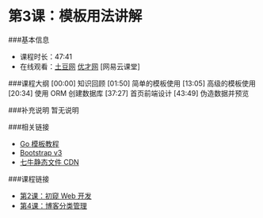 第3课：模板用法讲解
==========================

###基本信息
- 课程时长：47:41
- 在线观看：[土豆网](http://www.tudou.com/programs/view/BuoN93Yplow/) [优才网](http://www.ucai.cn/course/chapter/87/3267/4792) [网易云课堂]

###课程大纲
	[00:00] 知识回顾
	[01:50] 简单的模板使用
	[13:05] 高级的模板使用
	[20:34] 使用 ORM 创建数据库
	[37:27] 首页前端设计
	[43:49] 伪造数据并预览
	
###补充说明
暂无说明

###相关链接

- [Go 模板教程](https://github.com/astaxie/build-web-application-with-golang/blob/master/ebook/07.4.md)
- [Bootstrap v3](http://v3.bootcss.com/)
- [七牛静态文件 CDN](http://www.staticfile.org/)

###课程链接

- [第2课：初窥 Web 开发](../lecture2/lecture2.md)
- [第4课：博客分类管理](../lecture4/lecture4.md)